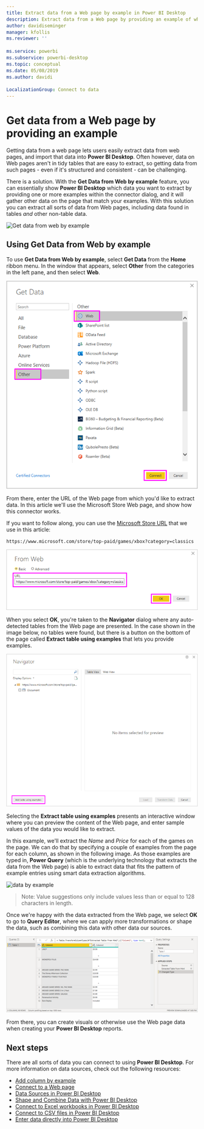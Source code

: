 ```yaml
---
title: Extract data from a Web page by example in Power BI Desktop
description: Extract data from a Web page by providing an example of what you want to pull
author: davidiseminger
manager: kfollis
ms.reviewer: ''

ms.service: powerbi
ms.subservice: powerbi-desktop
ms.topic: conceptual
ms.date: 05/08/2019
ms.author: davidi

LocalizationGroup: Connect to data
---
```

# Get data from a Web page by providing an example

Getting data from a web page lets users easily extract data from web pages, and import that data into **Power BI Desktop**. Often however, data on Web pages aren't in tidy tables that are easy to extract, so getting data from such pages - even if it's structured and consistent -  can be challenging. 

There is a solution. With the **Get Data from Web by example** feature, you can essentially show **Power BI Desktop** which data you want to extract by providing one or more examples within the connector dialog, and it will gather other data on the page that match your examples. With this solution you can extract all sorts of data from Web pages, including  data found in tables *and* other non-table data. 

![Get data from web by example](media/desktop-connect-to-web-by-example/web-by-example_01.png)



## Using Get Data from Web by example

To use **Get Data from Web by example**, select **Get Data** from the **Home** ribbon menu. In the window that appears, select **Other** from the categories in the left pane, and then select **Web**.

![select Web from Get Data](media/desktop-connect-to-web-by-example/web-by-example_03.png)

From there, enter the URL of the Web page from which you'd like to extract data. In this article we'll use the Microsoft Store Web page, and show how this connector works. 

If you want to follow along, you can use the [Microsoft Store URL](https://www.microsoft.com/store/top-paid/games/xbox?category=classics) that we use in this article:

    https://www.microsoft.com/store/top-paid/games/xbox?category=classics

![Web dialog](media/desktop-connect-to-web-by-example/web-by-example_04.png)

When you select **OK**, you're taken to the **Navigator** dialog where any auto-detected tables from the Web page are presented. In the case shown in the image below, no tables were found, but there is a button on the bottom of the page called **Extract table using examples** that lets you provide examples.


![Navigator window](media/desktop-connect-to-web-by-example/web-by-example_05.png)

Selecting the **Extract table using examples** presents an interactive window where you can preview the content of the Web page, and enter sample values of the data you would like to extract. 

In this example, we'll extract the *Name* and *Price* for each of the games on the page. We can do that by specifying a couple of examples from the page for each column, as shown in the following image. As those examples are typed in, **Power Query** (which is the underlying technology that extracts the data from the Web page) is able to extract data that fits the pattern of example entries using smart data extraction algorithms.

![data by example](media/desktop-connect-to-web-by-example/web-by-example_06.png)

> Note: Value suggestions only include values less than or equal to 128 characters in length.

Once we're happy with the data extracted from the Web page, we select **OK** to go to **Query Editor**, where we can apply more transformations or shape the data, such as combining this data with other data our sources.

![data by example](media/desktop-connect-to-web-by-example/web-by-example_07.png)

From there, you can create visuals or otherwise use the Web page data when creating your **Power BI Desktop** reports.


## Next steps
There are all sorts of data you can connect to using **Power BI Desktop**. For more information on data sources, check out the following resources:

* [Add column by example](desktop-add-column-from-example.md)
* [Connect to a Web page](desktop-connect-to-web.md)
* [Data Sources in Power BI Desktop](desktop-data-sources.md)
* [Shape and Combine Data with Power BI Desktop](desktop-shape-and-combine-data.md)
* [Connect to Excel workbooks in Power BI Desktop](desktop-connect-excel.md)   
* [Connect to CSV files in Power BI Desktop](desktop-connect-csv.md)   
* [Enter data directly into Power BI Desktop](desktop-enter-data-directly-into-desktop.md)   

